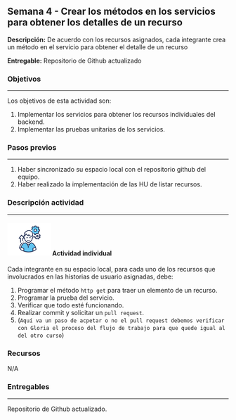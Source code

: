## Semana 4 - Crear los métodos en los servicios para obtener los detalles de un recurso

**Descripción:** De acuerdo con los recursos asignados, cada integrante crea un método en el servicio para obtener el detalle de un recurso

**Entregable:** Repositorio de Github actualizado

### Objetivos
----
Los objetivos de esta actividad son:

1. Implementar los servicios para obtener los recursos individuales del backend.
2. Implementar las pruebas unitarias de los servicios.
   
### Pasos previos
----

1. Haber sincronizado su espacio local con el repositorio github del equipo.
2. Haber realizado la implementación de las HU de listar recursos. 

### Descripción actividad
----

#### ![](./../../assets/images/individuo.png) Actividad individual

Cada integrante en su espacio local, para cada uno de los recursos que involucrados en las historias de usuario asignadas, debe:

1. Programar el método `http get` para traer un elemento de un recurso.
2. Programar la prueba del servicio.
3. Verificar que todo esté funcionando.
4. Realizar commit y solicitar un `pull request`.  
5. (`Aquí va un paso de acpetar o no el pull request debemos verificar con Gloria el proceso del flujo de trabajo para que quede igual al del otro curso`)

### Recursos

N/A

### Entregables
---
Repositorio de Github actualizado.